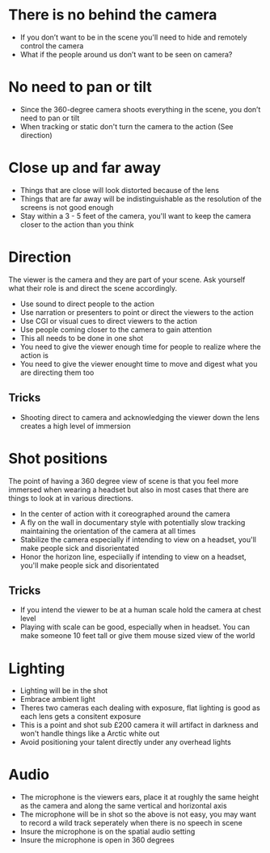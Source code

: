 # There is no behind the camera

* If you don’t want to be in the scene you'll need to hide and remotely control the camera
* What if the people around us don’t want to be seen on camera?

# No need to pan or tilt

* Since the 360-degree camera shoots everything in the scene, you don’t need to pan or tilt
* When tracking or static don't turn the camera to the action (See direction) 

# Close up and far away

* Things that are close will look distorted because of the lens
* Things that are far away will be indistinguishable as the resolution of the screens is not good enough
* Stay within a 3 - 5 feet  of the camera, you'll want to keep the camera closer to the action than you think

# Direction

The viewer is the camera and they are part of your scene. Ask yourself what their role is and direct the scene accordingly.

* Use sound to direct people to the action
* Use narration or presenters to point or direct the viewers to the action
* Use CGI or visual cues to direct viewers to the action
* Use people coming closer to the camera to gain attention
* This all needs to be done in one shot
* You need to give the viewer enough time for people to realize where the action is 
* You need to give the viewer enought time to move and digest what you are directing them too

## Tricks

* Shooting direct to camera and acknowledging the viewer down the lens creates a high level of immersion

# Shot positions

The point of having a 360 degree view of scene is that you feel more immersed when wearing a headset but also in most cases that there are things to look at in various directions.

* In the center of action with it coreographed around the camera
* A fly on the wall in documentary style with potentially slow tracking maintaining the orientation of the camera at all times
* Stabilize the camera especially if intending to view on a headset, you'll make people sick and disorientated
* Honor the horizon line, especiially if intending to view on a headset, you'll make people sick and disorientated

## Tricks

* If you intend the viewer to be at a human scale hold the camera at chest level
* Playing with scale can be good, especially when in headset. You can make someone 10 feet tall or give them mouse sized view of the world

# Lighting

* Lighting will be in the shot
* Embrace ambient light
* Theres two cameras each dealing with exposure, flat lighting is good as each lens gets a consitent exposure
* This is a point and shot sub £200 camera it will artifact in darkness and won't handle things like a Arctic white out
* Avoid positioning your talent directly under any overhead lights

# Audio

* The microphone is the viewers ears, place it at roughly the same height as the camera and along the same vertical and horizontal axis
* The microphone will be in shot so the above is not easy, you may want to record a wild track seperately when there is no speech in scene
* Insure the microphone is on the spatial audio setting
* Insure the microphone is open in 360 degrees 





